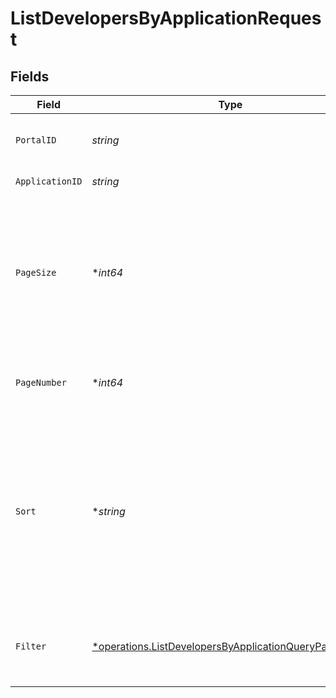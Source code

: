 # ListDevelopersByApplicationRequest


## Fields

| Field                                                                                                                             | Type                                                                                                                              | Required                                                                                                                          | Description                                                                                                                       | Example                                                                                                                           |
| --------------------------------------------------------------------------------------------------------------------------------- | --------------------------------------------------------------------------------------------------------------------------------- | --------------------------------------------------------------------------------------------------------------------------------- | --------------------------------------------------------------------------------------------------------------------------------- | --------------------------------------------------------------------------------------------------------------------------------- |
| `PortalID`                                                                                                                        | *string*                                                                                                                          | :heavy_check_mark:                                                                                                                | ID of the portal.                                                                                                                 | f32d905a-ed33-46a3-a093-d8f536af9a8a                                                                                              |
| `ApplicationID`                                                                                                                   | *string*                                                                                                                          | :heavy_check_mark:                                                                                                                | ID of the application.                                                                                                            |                                                                                                                                   |
| `PageSize`                                                                                                                        | **int64*                                                                                                                          | :heavy_minus_sign:                                                                                                                | The maximum number of items to include per page. The last page of a collection may include fewer items.                           | 10                                                                                                                                |
| `PageNumber`                                                                                                                      | **int64*                                                                                                                          | :heavy_minus_sign:                                                                                                                | Determines which page of the entities to retrieve.                                                                                | 1                                                                                                                                 |
| `Sort`                                                                                                                            | **string*                                                                                                                         | :heavy_minus_sign:                                                                                                                | Sorts a set of developers for an application. Supported sort attributes are:<br/><br/><br/><br/><br/><br/>  - id<br/>             |                                                                                                                                   |
| `Filter`                                                                                                                          | [*operations.ListDevelopersByApplicationQueryParamFilter](../../models/operations/listdevelopersbyapplicationqueryparamfilter.md) | :heavy_minus_sign:                                                                                                                | Filter application developers returned in the response.                                                                           |                                                                                                                                   |